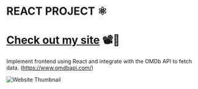 # REACT PROJECT ⚛️

# [Check out my site](https://cjiewei.github.io/React-FilmSeeker/) 📽️🥂

Implement frontend using React and integrate with the OMDb API to fetch data. (https://www.omdbapi.com/)

![Website Thumbnail](/thumb.png)
